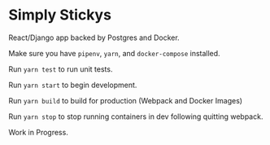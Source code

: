# Simply Stickys

React/Django app backed by Postgres and Docker.

Make sure you have `pipenv`, `yarn`, and `docker-compose` installed.

Run `yarn test` to run unit tests.

Run `yarn start` to begin development.

Run `yarn build` to build for production (Webpack and Docker Images)

Run `yarn stop` to stop running containers in dev following quitting webpack.

Work in Progress.

